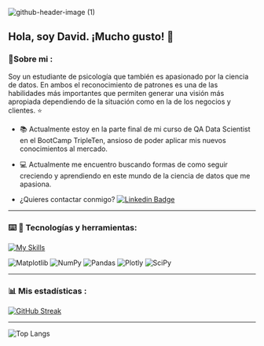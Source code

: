 


![github-header-image (1)](https://github.com/davidalex2012/davidalex2012/assets/160526885/7013e1dc-31a4-4aa8-ad2c-d39e75b484b0)

## Hola, soy David. ¡Mucho gusto! :owl:

<!--
**davidalex2012/davidalex2012** is a ✨ _special_ ✨ repository because its `README.md` (this file) appears on your GitHub profile.

Here are some ideas to get you started:

- 🔭 I’m currently working on ...
- 🌱 I’m currently learning ...
- 👯 I’m looking to collaborate on ...
- 🤔 I’m looking for help with ...
- 💬 Ask me about ...
- 📫 How to reach me: ...
- 😄 Pronouns: ...
- ⚡ Fun fact: ...
-->

### 👤Sobre mi :
Soy un estudiante de psicología que también es apasionado por la ciencia de datos. En ambos el reconocimiento de patrones es una de las habilidades más importantes que permiten generar una visión más apropiada dependiendo de la situación como en la de los negocios y clientes. :star:

- :books: Actualmente estoy en la parte final de mi curso de QA Data Scientist en el BootCamp TripleTen, ansioso de poder aplicar mis nuevos conocimientos al mercado. 

- :computer: Actualmente me encuentro buscando formas de como seguir creciendo y aprendiendo en este mundo de la ciencia de datos que me apasiona.

- ¿Quieres contactar conmigo? [![Linkedin Badge](https://img.shields.io/badge/-David-blue?style=flat&logo=Linkedin&logoColor=white)](https://www.linkedin.com/in/david-rosales-57590a297/)


----------------------------------------------------------

### :keyboard: 🧰 Tecnologías y herramientas: 

[![My Skills](https://skillicons.dev/icons?i=py,vscode,sklearn,github,html,powershell,anaconda)](https://skillicons.dev)


![Matplotlib](https://img.shields.io/badge/Matplotlib-%23ffffff.svg?style=for-the-badge&logo=Matplotlib&logoColor=black)
![NumPy](https://img.shields.io/badge/numpy-%23013243.svg?style=for-the-badge&logo=numpy&logoColor=white)
![Pandas](https://img.shields.io/badge/pandas-%23150458.svg?style=for-the-badge&logo=pandas&logoColor=white)
![Plotly](https://img.shields.io/badge/Plotly-%233F4F75.svg?style=for-the-badge&logo=plotly&logoColor=white)
![SciPy](https://img.shields.io/badge/SciPy-%230C55A5.svg?style=for-the-badge&logo=scipy&logoColor=%white)

------------------------------------------------------
### 📊 Mis estadísticas :

[![GitHub Streak](https://streak-stats.demolab.com/?user=davidalex2012)](https://git.io/streak-stats)

-----------------------------------------------------

![Top Langs](https://github-readme-stats.vercel.app/api/top-langs/?username=davidalex2012&layout=compact)
